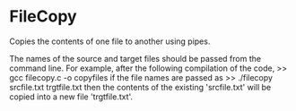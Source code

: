 # FileCopy

Copies the contents of one file to another using pipes.

The names of the source and target files should be passed from the command line.
For example, after the following compilation of the code, 
							>> gcc filecopy.c -o copyfiles
if the file names are passed as
							>> ./filecopy srcfile.txt trgtfile.txt
then the contents of the existing 'srcfile.txt' will be copied into a new file 'trgtfile.txt'.	
